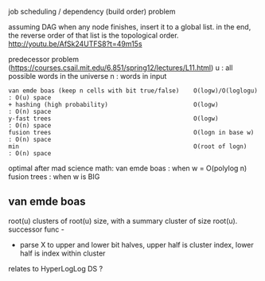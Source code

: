 job scheduling / dependency (build order) problem

assuming DAG
when any node finishes, insert it to a global list. in the end, the reverse order of that list is the topological order.
http://youtu.be/AfSk24UTFS8?t=49m15s


predecessor problem (https://courses.csail.mit.edu/6.851/spring12/lectures/L11.html)
	u : all possible words in the universe
	n : words in input

	van emde boas (keep n cells with bit true/false)	O(logw)/O(loglogu)  : O(u) space
	+ hashing (high probability)						O(logw)				: O(n) space
	y-fast trees										O(logw)				: O(n) space
	fusion trees										O(logn in base w)	: O(n) space
	min													O(root of logn)		: O(n) space


optimal after mad science math:
	van emde boas : when w = O(polylog n)
	fusion trees :  when w is BIG

van emde boas
------------------
root(u) clusters of root(u) size, with a summary cluster of size root(u).
successor func - 
-	parse X to upper and lower bit halves, upper half is cluster index, lower half is index within cluster


relates to HyperLogLog DS ?
